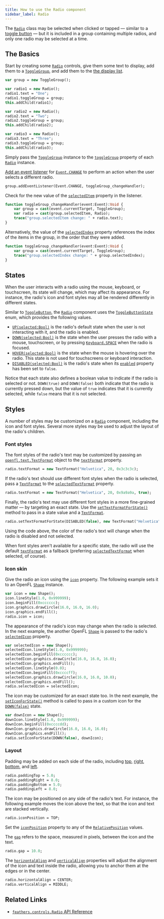 ```yaml
---
title: How to use the Radio component
sidebar_label: Radio
---
```


The [`Radio`](https://api.feathersui.com/current/feathers/controls/Radio.html) class may be selected when clicked or tapped — similar to a [toggle button](toggle-button.md) — but it is included in a group containing multiple radios, and only one radio may be selected at a time.

## The Basics

Start by creating some [`Radio`](https://api.feathersui.com/current/feathers/controls/Radio.html) controls, give them some text to display, add them to a [`ToggleGroup`](https://api.feathersui.com/current/feathers/controls/ToggleGroup.html), and add them to the [the display list](https://books.openfl.org/openfl-developers-guide/display-programming/basics-of-display-programming.html).

```hx
var group = new ToggleGroup();

var radio1 = new Radio();
radio1.text = "One";
radio1.toggleGroup = group;
this.addChild(radio1);

var radio2 = new Radio();
radio2.text = "Two";
radio2.toggleGroup = group;
this.addChild(radio2);

var radio3 = new Radio();
radio3.text = "Three";
radio3.toggleGroup = group;
this.addChild(radio3);
```

Simply pass the [`ToggleGroup`](https://api.feathersui.com/current/feathers/controls/ToggleGroup.html) instance to the [`toggleGroup`](https://api.feathersui.com/current/feathers/controls/Radio.html#toggleGroup) property of each [`Radio`](https://api.feathersui.com/current/feathers/controls/Radio.html) instance.

[Add an event listener](https://books.openfl.org/openfl-developers-guide/handling-events/basics-of-handling-events.html) for [`Event.CHANGE`](https://api.openfl.org/openfl/events/Event.html#CHANGE) to perform an action when the user selects a different radio.

```hx
group.addEventListener(Event.CHANGE, toggleGroup_changeHandler);
```

Check for the new value of the [`selectedItem`](https://api.feathersui.com/current/feathers/core/ToggleGroup.html#selectedItem) property in the listener.

```hx
function toggleGroup_changeHandler(event:Event):Void {
    var group = cast(event.currentTarget, ToggleGroup);
    var radio = cast(group.selectedItem, Radio);
    trace("group.selectedItem change: " + radio.text);
}
```

Alternatively, the value of the [`selectedIndex`](https://api.feathersui.com/current/feathers/core/ToggleGroup.html#selectedIndex) property references the index of the items in the group, in the order that they were added.

```hx
function toggleGroup_changeHandler(event:Event):Void {
    var group = cast(event.currentTarget, ToggleGroup);
    trace("group.selectedIndex change: " + group.selectedIndex);
}
```

## States

When the user interacts with a radio using the mouse, keyboard, or touchscreen, its state will change, which may affect its appearance. For instance, the radio's icon and font styles may all be rendered differently in different states.

Similar to [`ToggleButton`](./toggle-button.md), the [`Radio`](https://api.feathersui.com/current/feathers/controls/Radio.html) component uses the [`ToggleButtonState`](https://api.feathersui.com/current/feathers/controls/ToggleButtonState.html) enum, which provides the following values.

- [`UP(selected:Bool)`](https://api.feathersui.com/current/feathers/controls/ToggleButtonState.html#UP) is the radio's default state when the user is not interacting with it, and the radio is enabled.
- [`DOWN(selected:Bool)`](https://api.feathersui.com/current/feathers/controls/ToggleButtonState.html#DOWN) is the state when the user presses the radio with a mouse, touchscreen, or by pressing [`Keyboard.SPACE`](https://api.openfl.org/openfl/ui/Keyboard.html#SPACE) when the radio is focused.
- [`HOVER(selected:Bool)`](https://api.feathersui.com/current/feathers/controls/ToggleButtonState.html#HOVER) is the state when the mouse is hovering over the radio. This state is not used for touchscreens or keyboard interaction.
- [`DISABLED(selected:Bool)`](https://api.feathersui.com/current/feathers/controls/ToggleButtonState.html#DISABLED) is the radio's state when its [`enabled`](https://api.feathersui.com/current/feathers/core/IUIControl.html#enabled) property has been set to `false`.

Notice that each state also defines a boolean value to indicate if the radio is selected or not. `DOWN(true)` and `DOWN(false)` both indicate that the radio is currently pressed down, but the value of `true` indicates that it is currently selected, while `false` means that it is not selected.

## Styles

A number of styles may be customized on a [`Radio`](https://api.feathersui.com/current/feathers/controls/Radio.html) component, including the icon and font styles. Several more styles may be used to adjust the layout of the radio's children.

### Font styles

The font styles of the radio's text may be customized by passing an [`openfl.text.TextFormat`](https://api.openfl.org/openfl/text/TextFormat.html) object to the [`textFormat`](https://api.feathersui.com/current/feathers/controls/ToggleButton.html#textFormat) property.

```hx
radio.textFormat = new TextFormat("Helvetica", 20, 0x3c3c3c);
```

If the radio's text should use different font styles when the radio is selected, pass a [`TextFormat`](https://api.openfl.org/openfl/text/TextFormat.html) to the [`selectedTextFormat`](https://api.feathersui.com/current/feathers/controls/ToggleButton.html#selectedTextFormat) property.

```hx
radio.textFormat = new TextFormat("Helvetica", 20, 0x9a9a9a, true);
```

Finally, the radio's text may use different font styles in a more fine-grained matter — by targeting an exact state. Use the [`setTextFormatForState()`](https://api.feathersui.com/current/feathers/controls/ToggleButton.html#setTextFormatForState) method to pass in a state value and a [`TextFormat`](https://api.openfl.org/openfl/text/TextFormat.html).

```hx
radio.setTextFormatForState(DISABLED(false), new TextFormat("Helvetica", 20, 0xcc0000));
```

Using the code above, the color of the radio's text will change when the radio is disabled and not selected.

When font styles aren't available for a specific state, the radio will use the default [`textFormat`](https://api.feathersui.com/current/feathers/controls/ToggleButton.html#textFormat) as a fallback (preferring [`selectedTextFormat`](https://api.feathersui.com/current/feathers/controls/ToggleButton.html#selectedTextFormat) when selected, of course).

### Icon skin

Give the radio an icon using the [`icon`](https://api.feathersui.com/current/feathers/controls/ToggleButton.html#icon) property. The following example sets it to an OpenFL [`Shape`](https://api.openfl.org/openfl/display/Shape.html) instance.

```hx
var icon = new Shape();
icon.lineStyle(1.0, 0x999999);
icon.beginFill(0xcccccc);
icon.graphics.drawCircle(16.0, 16.0, 16.0);
icon.graphics.endFill();
radio.icon = icon;
```

The appearance of the radio's icon may change when the radio is selected. In the next example, the another OpenFL [`Shape`](https://api.openfl.org/openfl/display/Shape.html) is passed to the radio's [`selectedIcon`](https://api.feathersui.com/current/feathers/controls/ToggleButton.html#selectedIcon) property.

```hx
var selectedIcon = new Shape();
selectedIcon.lineStyle(1.0, 0x999999);
selectedIcon.beginFill(0xcccccc);
selectedIcon.graphics.drawCircle(16.0, 16.0, 16.0);
selectedIcon.graphics.endFill();
selectedIcon.lineStyle(0.0);
selectedIcon.beginFill(0xccccff);
selectedIcon.graphics.drawCircle(16.0, 16.0, 10.0);
selectedIcon.graphics.endFill();
radio.selectedIcon = selectedIcon;
```

The icon may be customized for an exact state too. In the next example, the [`setIconForState()`](https://api.feathersui.com/current/feathers/controls/ToggleButton.html#setIconForState) method is called to pass in a custom icon for the [`DOWN(false)`](https://api.feathersui.com/current/feathers/controls/ToggleButtonState.html#DOWN) state.

```hx
var downIcon = new Shape();
downIcon.lineStyle(1.0, 0x999999);
downIcon.beginFill(0xccccdd);
downIcon.graphics.drawCircle(16.0, 16.0, 16.0);
downIcon.graphics.endFill();
radio.setIconForState(DOWN(false), downIcon);
```

### Layout

Padding may be added on each side of the radio, including [top](https://api.feathersui.com/current/feathers/controls/ToggleButton.html#paddingTop), [right](https://api.feathersui.com/current/feathers/controls/ToggleButton.html#paddingRight), [bottom](https://api.feathersui.com/current/feathers/controls/ToggleButton.html#paddingBottom), and [left](https://api.feathersui.com/current/feathers/controls/ToggleButton.html#paddingLeft).

```hx
radio.paddingTop = 5.0;
radio.paddingRight = 8.0;
radio.paddingBottom = 5.0;
radio.paddingLeft = 8.0;
```

The icon may be positioned on any side of the radio's text. For instance, the following example moves the icon above the text, so that the icon and text are stacked vertically.

```hx
radio.iconPosition = TOP;
```

Set the [`iconPosition`](https://api.feathersui.com/current/feathers/controls/ToggleButton.html#iconPosition) property to any of the [`RelativePosition`](https://api.feathersui.com/current/feathers/layout/RelativePosition.html) values.

The [`gap`](https://api.feathersui.com/current/feathers/controls/ToggleButton.html#gap) refers to the space, measured in pixels, between the icon and the text.

```hx
radio.gap = 10.0;
```

The [`horizontalAlign`](https://api.feathersui.com/current/feathers/controls/ToggleButton.html#horizontalAlign) and [`verticalAlign`](https://api.feathersui.com/current/feathers/controls/ToggleButton.html#verticalAlign) properties will adjust the alignment of the icon and text inside the radio, allowing you to anchor them at the edges or in the center.

```hx
radio.horizontalAlign = CENTER;
radio.verticalAlign = MIDDLE;
```

## Related Links

- [`feathers.controls.Radio` API Reference](https://api.feathersui.com/current/feathers/controls/Radio.html)
